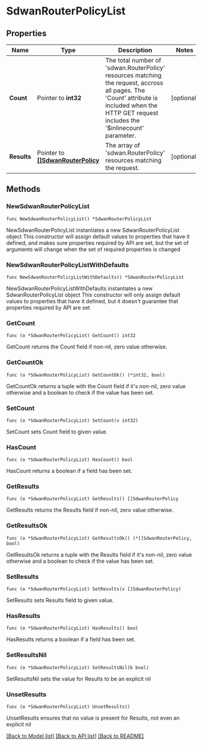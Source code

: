 # SdwanRouterPolicyList

## Properties

Name | Type | Description | Notes
------------ | ------------- | ------------- | -------------
**Count** | Pointer to **int32** | The total number of &#39;sdwan.RouterPolicy&#39; resources matching the request, accross all pages. The &#39;Count&#39; attribute is included when the HTTP GET request includes the &#39;$inlinecount&#39; parameter. | [optional] 
**Results** | Pointer to [**[]SdwanRouterPolicy**](SdwanRouterPolicy.md) | The array of &#39;sdwan.RouterPolicy&#39; resources matching the request. | [optional] 

## Methods

### NewSdwanRouterPolicyList

`func NewSdwanRouterPolicyList() *SdwanRouterPolicyList`

NewSdwanRouterPolicyList instantiates a new SdwanRouterPolicyList object
This constructor will assign default values to properties that have it defined,
and makes sure properties required by API are set, but the set of arguments
will change when the set of required properties is changed

### NewSdwanRouterPolicyListWithDefaults

`func NewSdwanRouterPolicyListWithDefaults() *SdwanRouterPolicyList`

NewSdwanRouterPolicyListWithDefaults instantiates a new SdwanRouterPolicyList object
This constructor will only assign default values to properties that have it defined,
but it doesn't guarantee that properties required by API are set

### GetCount

`func (o *SdwanRouterPolicyList) GetCount() int32`

GetCount returns the Count field if non-nil, zero value otherwise.

### GetCountOk

`func (o *SdwanRouterPolicyList) GetCountOk() (*int32, bool)`

GetCountOk returns a tuple with the Count field if it's non-nil, zero value otherwise
and a boolean to check if the value has been set.

### SetCount

`func (o *SdwanRouterPolicyList) SetCount(v int32)`

SetCount sets Count field to given value.

### HasCount

`func (o *SdwanRouterPolicyList) HasCount() bool`

HasCount returns a boolean if a field has been set.

### GetResults

`func (o *SdwanRouterPolicyList) GetResults() []SdwanRouterPolicy`

GetResults returns the Results field if non-nil, zero value otherwise.

### GetResultsOk

`func (o *SdwanRouterPolicyList) GetResultsOk() (*[]SdwanRouterPolicy, bool)`

GetResultsOk returns a tuple with the Results field if it's non-nil, zero value otherwise
and a boolean to check if the value has been set.

### SetResults

`func (o *SdwanRouterPolicyList) SetResults(v []SdwanRouterPolicy)`

SetResults sets Results field to given value.

### HasResults

`func (o *SdwanRouterPolicyList) HasResults() bool`

HasResults returns a boolean if a field has been set.

### SetResultsNil

`func (o *SdwanRouterPolicyList) SetResultsNil(b bool)`

 SetResultsNil sets the value for Results to be an explicit nil

### UnsetResults
`func (o *SdwanRouterPolicyList) UnsetResults()`

UnsetResults ensures that no value is present for Results, not even an explicit nil

[[Back to Model list]](../README.md#documentation-for-models) [[Back to API list]](../README.md#documentation-for-api-endpoints) [[Back to README]](../README.md)


